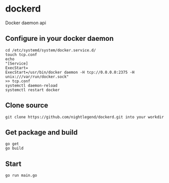 # dockerd
Docker daemon api


## Configure in your docker daemon

```
cd /etc/systemd/system/docker.service.d/
touch tcp.conf
echo
"[Service]
ExecStart=
ExecStart=/usr/bin/docker daemon -H tcp://0.0.0.0:2375 -H unix:///var/run/docker.sock"
>> tcp.conf
systemctl daemon-reload
systemctl restart docker

```

## Clone source
```
git clone https://github.com/nightlegend/dockerd.git into your workdir

```

## Get package and build

```
go get
go build

```

## Start

```
go run main.go

```
